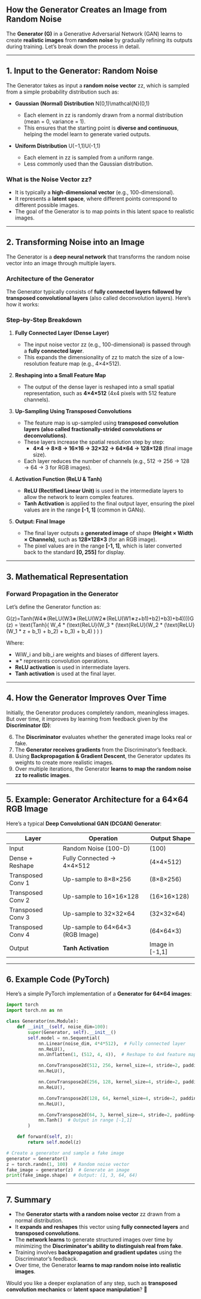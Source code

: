 
## **How the Generator Creates an Image from Random Noise**

The **Generator (G)** in a Generative Adversarial Network (GAN) learns to create **realistic images** from **random noise** by gradually refining its outputs during training. Let’s break down the process in detail.

---

## **1. Input to the Generator: Random Noise**

The Generator takes as input a **random noise vector** zz, which is sampled from a simple probability distribution such as:

- **Gaussian (Normal) Distribution** N(0,1)\mathcal{N}(0,1)
    
    - Each element in zz is randomly drawn from a normal distribution (mean = 0, variance = 1).
    - This ensures that the starting point is **diverse and continuous**, helping the model learn to generate varied outputs.
- **Uniform Distribution** U(−1,1)U(-1,1)
    
    - Each element in zz is sampled from a uniform range.
    - Less commonly used than the Gaussian distribution.

### **What is the Noise Vector zz?**

- It is typically a **high-dimensional vector** (e.g., 100-dimensional).
- It represents a **latent space**, where different points correspond to different possible images.
- The goal of the Generator is to map points in this latent space to realistic images.

---

## **2. Transforming Noise into an Image**

The Generator is a **deep neural network** that transforms the random noise vector into an image through multiple layers.

### **Architecture of the Generator**

The Generator typically consists of **fully connected layers followed by transposed convolutional layers** (also called deconvolution layers). Here’s how it works:

### **Step-by-Step Breakdown**

1. **Fully Connected Layer (Dense Layer)**
    
    - The input noise vector zz (e.g., 100-dimensional) is passed through a **fully connected layer**.
    - This expands the dimensionality of zz to match the size of a low-resolution feature map (e.g., 4×4×512).
2. **Reshaping into a Small Feature Map**
    
    - The output of the dense layer is reshaped into a small spatial representation, such as **4×4×512** (4x4 pixels with 512 feature channels).
3. **Up-Sampling Using Transposed Convolutions**
    
    - The feature map is up-sampled using **transposed convolution layers (also called fractionally-strided convolutions or deconvolutions)**.
    - These layers increase the spatial resolution step by step:
        - **4×4 → 8×8 → 16×16 → 32×32 → 64×64 → 128×128** (final image size).
    - Each layer reduces the number of channels (e.g., 512 → 256 → 128 → 64 → 3 for RGB images).
4. **Activation Function (ReLU & Tanh)**
    
    - **ReLU (Rectified Linear Unit)** is used in the intermediate layers to allow the network to learn complex features.
    - **Tanh Activation** is applied to the final output layer, ensuring the pixel values are in the range **[-1, 1]** (common in GANs).
5. **Output: Final Image**
    
    - The final layer outputs a **generated image** of shape **(Height × Width × Channels)**, such as **128×128×3** (for an RGB image).
    - The pixel values are in the range **[-1, 1]**, which is later converted back to the standard **[0, 255]** for display.

---

## **3. Mathematical Representation**

### **Forward Propagation in the Generator**

Let’s define the Generator function as:

G(z)=Tanh(W4∗(ReLU(W3∗(ReLU(W2∗(ReLU(W1∗z+b1)+b2)+b3)+b4))))G(z) = \text{Tanh}( W_4 * (\text{ReLU}(W_3 * (\text{ReLU}(W_2 * (\text{ReLU}(W_1 * z + b_1) + b_2) + b_3) + b_4) ) ) )

Where:

- WiW_i and bib_i are weights and biases of different layers.
- ∗* represents convolution operations.
- **ReLU activation** is used in intermediate layers.
- **Tanh activation** is used at the final layer.

---

## **4. How the Generator Improves Over Time**

Initially, the Generator produces completely random, meaningless images. But over time, it improves by learning from feedback given by the **Discriminator (D)**:

6. The **Discriminator** evaluates whether the generated image looks real or fake.
7. The **Generator receives gradients** from the Discriminator’s feedback.
8. Using **Backpropagation & Gradient Descent**, the Generator updates its weights to create more realistic images.
9. Over multiple iterations, the Generator **learns to map the random noise zz to realistic images**.

---

## **5. Example: Generator Architecture for a 64×64 RGB Image**

Here’s a typical **Deep Convolutional GAN (DCGAN) Generator**:

|Layer|Operation|Output Shape|
|---|---|---|
|Input|Random Noise (100-D)|(100)|
|Dense + Reshape|Fully Connected → 4×4×512|(4×4×512)|
|Transposed Conv 1|Up-sample to 8×8×256|(8×8×256)|
|Transposed Conv 2|Up-sample to 16×16×128|(16×16×128)|
|Transposed Conv 3|Up-sample to 32×32×64|(32×32×64)|
|Transposed Conv 4|Up-sample to 64×64×3 (RGB Image)|(64×64×3)|
|Output|**Tanh Activation**|Image in [-1,1]|

---

## **6. Example Code (PyTorch)**

Here’s a simple PyTorch implementation of a **Generator for 64×64 images**:

```python
import torch
import torch.nn as nn

class Generator(nn.Module):
    def __init__(self, noise_dim=100):
        super(Generator, self).__init__()
        self.model = nn.Sequential(
            nn.Linear(noise_dim, 4*4*512),  # Fully connected layer
            nn.ReLU(),
            nn.Unflatten(1, (512, 4, 4)),  # Reshape to 4x4 feature map

            nn.ConvTranspose2d(512, 256, kernel_size=4, stride=2, padding=1),  # 8x8
            nn.ReLU(),

            nn.ConvTranspose2d(256, 128, kernel_size=4, stride=2, padding=1),  # 16x16
            nn.ReLU(),

            nn.ConvTranspose2d(128, 64, kernel_size=4, stride=2, padding=1),  # 32x32
            nn.ReLU(),

            nn.ConvTranspose2d(64, 3, kernel_size=4, stride=2, padding=1),  # 64x64
            nn.Tanh()  # Output in range [-1,1]
        )

    def forward(self, z):
        return self.model(z)

# Create a generator and sample a fake image
generator = Generator()
z = torch.randn(1, 100)  # Random noise vector
fake_image = generator(z)  # Generate an image
print(fake_image.shape)  # Output: (1, 3, 64, 64)
```

---

## **7. Summary**

- The **Generator starts with a random noise vector** zz drawn from a normal distribution.
- It **expands and reshapes** this vector using **fully connected layers** and **transposed convolutions**.
- The **network learns** to generate structured images over time by minimizing the **Discriminator's ability to distinguish real from fake**.
- Training involves **backpropagation and gradient updates** using the Discriminator’s feedback.
- Over time, the Generator **learns to map random noise into realistic images**.

Would you like a deeper explanation of any step, such as **transposed convolution mechanics** or **latent space manipulation**? 🚀